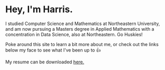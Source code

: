 # Hey, I'm Harris.

I studied Computer Science and Mathematics at Northeastern University, and am now pursuing a Masters degree in Applied Mathematics with a concentration in Data Science, also at Northeastern. Go Huskies!


Poke around this site to learn a bit more about me, or check out the links below my face to see what I've been up to 👍


My resume can be downloaded [here.](Harris%20Bubalo%20Resume.pdf)